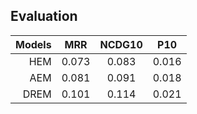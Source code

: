 ## Evaluation
|Models |MRR |NCDG10|P10|
|---:|:---:|:---:|:---:|
| HEM | 0.073|0.083|0.016| 
| AEM | 0.081|0.091|0.018|
| DREM| 0.101|0.114| 0.021|  
